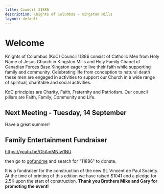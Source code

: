 ```yaml
---
title: Council 11886
description: Knights of Columbus - Kingston Mills
layout: default
---
```


# Welcome

Knights of Columbus (KoC) Council 11886 consist of Catholic Men from Holy Name of Jesus Church in Kingston Mills and Holy Family Chapel of Canadian Forces Base Kingston eager to live their faith while supporting family and community.  Celebrating life from conception to natural death these men are engaged in activities to support our Church in a wide range of spiritual, charitable and social activities.

KoC principles are Charity, Faith, Fraternity and Patriotism. Our council pillars are Faith, Family, Community and Life.

## Next Meeting - Tuesday, 14 September

Have a great summer!

## Family Entertainment Fundraiser

https://youtu.be/G5AmMNIw1NU

then go to [gofundme](https://gofundme.com) and search for "11886" to donate.

It is a fundraiser for the construction of the new St. Vincent de Paul Society. At the time of printing of this edition we have raised $1041 and a pledge for 2.5K upon the start of construction. **Thank you Brothers Mike and Gary for promoting the event!**

